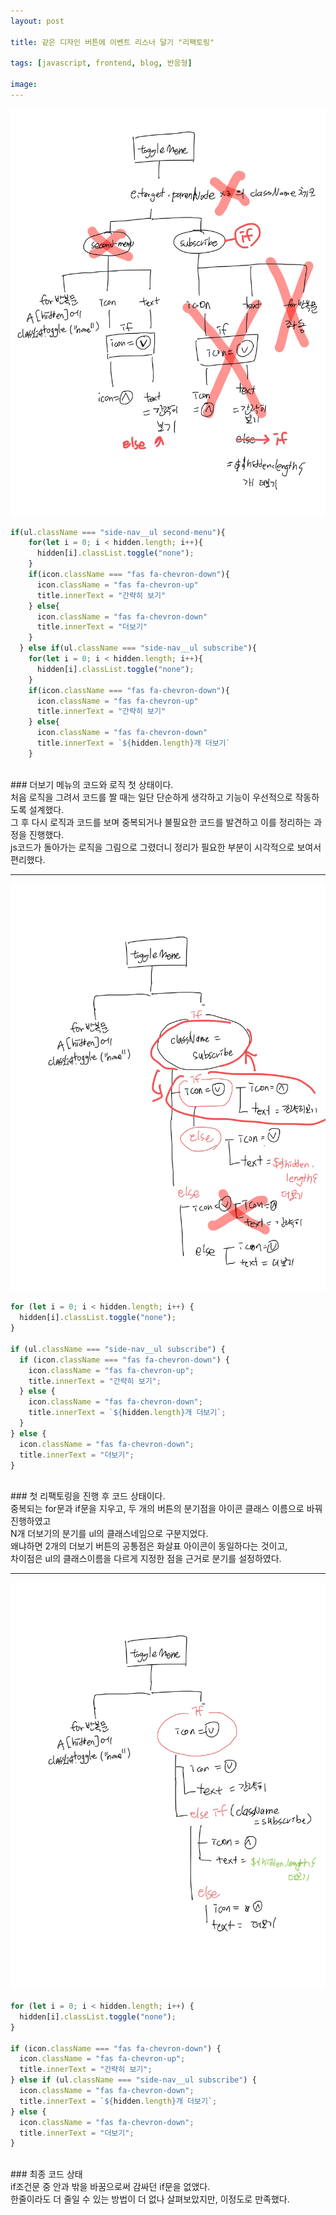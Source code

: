 ```yaml
---
layout: post

title: 같은 디자인 버튼에 이벤트 리스너 달기 "리팩토링"

tags: [javascript, frontend, blog, 반응형]

image:
---
```


<img src="/images/posts/javascript_logic_01.jpg">

```javascript
if(ul.className === "side-nav__ul second-menu"){
    for(let i = 0; i < hidden.length; i++){
      hidden[i].classList.toggle("none");
    }
    if(icon.className === "fas fa-chevron-down"){
      icon.className = "fas fa-chevron-up"
      title.innerText = "간략히 보기"
    } else{
      icon.className = "fas fa-chevron-down"
      title.innerText = "더보기"
    }
  } else if(ul.className === "side-nav__ul subscribe"){
    for(let i = 0; i < hidden.length; i++){
      hidden[i].classList.toggle("none");
    }
    if(icon.className === "fas fa-chevron-down"){
      icon.className = "fas fa-chevron-up"
      title.innerText = "간략히 보기"
    } else{
      icon.className = "fas fa-chevron-down"
      title.innerText = `${hidden.length}개 더보기`
    }
```

<br>
### 더보기 메뉴의 코드와 로직 첫 상태이다.
<br>
처음 로직을 그려서 코드를 짤 때는 일단 단순하게 생각하고 기능이 우선적으로 작동하도록 설계했다. <br>
그 후 다시 로직과 코드를 보며 중복되거나 불필요한 코드를 발견하고 이를 정리하는 과정을 진행했다. <br>
js코드가 돌아가는 로직을 그림으로 그렸더니 정리가 필요한 부분이 시각적으로 보여서 편리했다.

---

<img src="/images/posts/javascript_logic_02.jpg">

```javascript
for (let i = 0; i < hidden.length; i++) {
  hidden[i].classList.toggle("none");
}

if (ul.className === "side-nav__ul subscribe") {
  if (icon.className === "fas fa-chevron-down") {
    icon.className = "fas fa-chevron-up";
    title.innerText = "간략히 보기";
  } else {
    icon.className = "fas fa-chevron-down";
    title.innerText = `${hidden.length}개 더보기`;
  }
} else {
  icon.className = "fas fa-chevron-down";
  title.innerText = "더보기";
}
```

<br>
### 첫 리팩토링을 진행 후 코드 상태이다.
<br>
중복되는 for문과 if문을 지우고, 두 개의 버튼의 분기점을 아이콘 클래스 이름으로 바꿔 진행하였고 <br>
N개 더보기의 분기를 ul의 클래스네임으로 구분지었다.<br>
왜냐하면 2개의 더보기 버튼의 공통점은 화살표 아이콘이 동일하다는 것이고,<br>
차이점은 ul의 클래스이름을 다르게 지정한 점을 근거로 분기를 설정하였다.

---

<img src="/images/posts/javascript_logic_03.jpg">

```javascript
for (let i = 0; i < hidden.length; i++) {
  hidden[i].classList.toggle("none");
}

if (icon.className === "fas fa-chevron-down") {
  icon.className = "fas fa-chevron-up";
  title.innerText = "간략히 보기";
} else if (ul.className === "side-nav__ul subscribe") {
  icon.className = "fas fa-chevron-down";
  title.innerText = `${hidden.length}개 더보기`;
} else {
  icon.className = "fas fa-chevron-down";
  title.innerText = "더보기";
}
```

<br>
### 최종 코드 상태
<br>
if조건문 중 안과 밖을 바꿈으로써 감싸던 if문을 없앴다.<br>
한줄이라도 더 줄일 수 있는 방법이 더 없나 살펴보았지만, 이정도로 만족했다.
